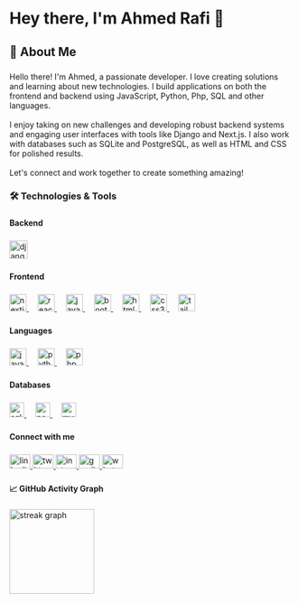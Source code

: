 <h1 align="left">Hey there, I'm Ahmed Rafi 👋</h1>

###

<h2 align="left">🚀 About Me</h2>

###

<p align="left">Hello there! I'm Ahmed, a passionate developer. I love creating solutions and learning about new technologies. I build applications on both the frontend and backend using JavaScript, Python, Php, SQL and other languages.<br><br>I enjoy taking on new challenges and developing robust backend systems and engaging user interfaces with tools like Django and Next.js. I also work with databases such as SQLite and PostgreSQL, as well as HTML and CSS for polished results.<br><br>Let's connect and work together to create something amazing!</p>

###

<h3 align="left">🛠 Technologies & Tools</h3>

###

<h4 align="left">Backend</h4>

###

<div align="left">
  <a href="https://www.djangoproject.com/" target="_blank">
    <img src="https://img.shields.io/badge/Django-092E20?logo=django&logoColor=white&style=for-the-badge" height="32" alt="django logo"  />
  </a>
</div>

###

<h4 align="left">Frontend</h4>

###

<div align="left">
  <a href="https://nextjs.org/" target="_blank">
    <img src="https://img.shields.io/badge/Next.js-000000?logo=nextdotjs&logoColor=white&style=for-the-badge" height="30" alt="nextjs logo"  />
  </a>
  <img width="12" />
  <a href="https://reactjs.org/" target="_blank">
    <img src="https://img.shields.io/badge/React-61DAFB?logo=react&logoColor=black&style=for-the-badge" height="30" alt="react logo"  />
  </a>
  <img width="12" />
  <a href="https://developer.mozilla.org/en-US/docs/Web/JavaScript" target="_blank">
    <img src="https://img.shields.io/badge/JavaScript-F7DF1E?logo=javascript&logoColor=black&style=for-the-badge" height="30" alt="javascript logo"  />
  </a>
  <img width="12" />
  <a href="https://getbootstrap.com/" target="_blank">
    <img src="https://img.shields.io/badge/Bootstrap-7952B3?logo=bootstrap&logoColor=white&style=for-the-badge" height="30" alt="bootstrap logo"  />
  </a>
  <img width="12" />
  <a href="https://developer.mozilla.org/en-US/docs/Web/Guide/HTML/HTML5" target="_blank">
    <img src="https://img.shields.io/badge/HTML5-E34F26?logo=html5&logoColor=white&style=for-the-badge" height="30" alt="html5 logo"  />
  </a>
  <img width="12" />
  <a href="https://developer.mozilla.org/en-US/docs/Web/CSS" target="_blank">
    <img src="https://img.shields.io/badge/CSS3-1572B6?logo=css3&logoColor=white&style=for-the-badge" height="30" alt="css3 logo"  />
  </a>
  <img width="12" />
  <a href="https://tailwindcss.com/" target="_blank">
    <img src="https://img.shields.io/badge/Tailwind CSS-06B6D4?logo=tailwindcss&logoColor=black&style=for-the-badge" height="30" alt="tailwindcss logo"  />
  </a>
</div>

###

<h4 align="left">Languages</h4>

###

<div align="left">
  <a href="https://developer.mozilla.org/en-US/docs/Web/JavaScript" target="_blank">
    <img src="https://cdn.simpleicons.org/javascript/F7DF1E" height="30" alt="javascript logo"  />
  </a>
  <img width="12" />
  <a href="https://www.python.org/" target="_blank">
    <img src="https://cdn.jsdelivr.net/gh/devicons/devicon/icons/python/python-original.svg" height="30" alt="python logo"  />
  </a>
  <img width="12" />
  <a href="https://www.php.net/" target="_blank">
    <img src="https://cdn.jsdelivr.net/gh/devicons/devicon/icons/php/php-original.svg" height="30" alt="php logo"  />
  </a>
</div>

###

<h4 align="left">Databases</h4>

###

<div align="left">
  <a href="https://www.sqlite.org/" target="_blank">
    <img src="https://img.shields.io/badge/SQLite-003B57?logo=sqlite&logoColor=white&style=for-the-badge" height="26" alt="sqlite logo"  />
  </a>
  <img width="12" />
  <a href="https://www.postgresql.org/" target="_blank">
    <img src="https://img.shields.io/badge/PostgreSQL-4169E1?logo=postgresql&logoColor=white&style=for-the-badge" height="26" alt="postgresql logo"  />
  </a>
  <img width="12" />
  <a href="https://www.mysql.com/" target="_blank">
    <img src="https://img.shields.io/badge/MySQL-4479A1?logo=mysql&logoColor=white&style=for-the-badge" height="26" alt="mysql logo"  />
  </a>
</div>

###

<h4 align="left">Connect with me</h4>

###

<div align="left">
  <a href="https://www.linkedin.com/in/ahmed-rafi-b40985233/" target="_blank">
    <img src="https://raw.githubusercontent.com/maurodesouza/profile-readme-generator/master/src/assets/icons/social/linkedin/default.svg" width="37" height="25" alt="linkedin logo"  />
  </a>
  <a href="https://twitter.com/A7mmdl_" target="_blank">
    <img src="https://raw.githubusercontent.com/maurodesouza/profile-readme-generator/master/src/assets/icons/social/twitter/default.svg" width="37" height="25" alt="twitter logo"  />
  </a>
  <a href="https://www.instagram.com/a7mmdl_/" target="_blank">
    <img src="https://raw.githubusercontent.com/maurodesouza/profile-readme-generator/master/src/assets/icons/social/instagram/default.svg" width="37" height="25" alt="instagram logo"  />
  </a>
  <a href="mailto:0423rafi@gmail.com" target="_blank">
    <img src="https://raw.githubusercontent.com/maurodesouza/profile-readme-generator/master/src/assets/icons/social/gmail/default.svg" width="37" height="25" alt="gmail logo"  />
  </a>
  <a href="https://wa.me/+971556683794" target="_blank">
    <img src="https://raw.githubusercontent.com/maurodesouza/profile-readme-generator/master/src/assets/icons/social/whatsapp/default.svg" width="37" height="25" alt="whatsapp logo"  />
  </a>
</div>

###

<h4 align="left">📈 GitHub Activity Graph</h4>

###

<div align="left">
  <img src="https://streak-stats.demolab.com?user=a7mmdl&locale=en&mode=daily&theme=rose_pine&hide_border=false&border_radius=5&order=3" height="150" alt="streak graph"  />
</div>

###
